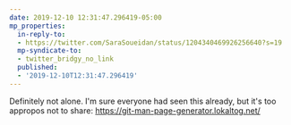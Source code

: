 ```yaml
---
date: 2019-12-10 12:31:47.296419-05:00
mp_properties:
  in-reply-to:
  - https://twitter.com/SaraSoueidan/status/1204340469926256640?s=19
  mp-syndicate-to:
  - twitter_bridgy_no_link
  published:
  - '2019-12-10T12:31:47.296419'
---
```


Definitely not alone. I'm sure everyone had seen this already, but it's too appropos not to share:    https://git-man-page-generator.lokaltog.net/